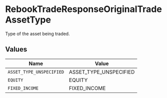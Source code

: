 # RebookTradeResponseOriginalTradeAssetType

Type of the asset being traded.


## Values

| Name                     | Value                    |
| ------------------------ | ------------------------ |
| `ASSET_TYPE_UNSPECIFIED` | ASSET_TYPE_UNSPECIFIED   |
| `EQUITY`                 | EQUITY                   |
| `FIXED_INCOME`           | FIXED_INCOME             |